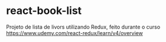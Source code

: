 # react-book-list
Projeto de lista de livors utilizando Redux, feito durante o curso https://www.udemy.com/react-redux/learn/v4/overview
